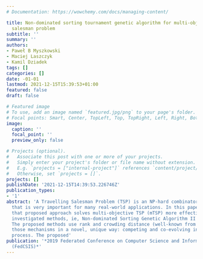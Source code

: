 ```yaml
---
# Documentation: https://wowchemy.com/docs/managing-content/

title: Non-dominated sorting tournament genetic algorithm for multi-objective travelling
  salesman problem
subtitle: ''
summary: ''
authors:
- Paweł B Myszkowski
- Maciej Laszczyk
- Kamil Dziadek
tags: []
categories: []
date: -01-01
lastmod: 2021-12-15T15:39:53+01:00
featured: false
draft: false

# Featured image
# To use, add an image named `featured.jpg/png` to your page's folder.
# Focal points: Smart, Center, TopLeft, Top, TopRight, Left, Right, BottomLeft, Bottom, BottomRight.
image:
  caption: ''
  focal_point: ''
  preview_only: false

# Projects (optional).
#   Associate this post with one or more of your projects.
#   Simply enter your project's folder or file name without extension.
#   E.g. `projects = ["internal-project"]` references `content/project/deep-learning/index.md`.
#   Otherwise, set `projects = []`.
projects: []
publishDate: '2021-12-15T14:39:53.226746Z'
publication_types:
- '1'
abstract: 'A Travelling Salesman Problem (TSP) is an NP-hard combinatorial problem
  that is very important for many real-world applications. In this paper, it is shown,
  that proposed approach solves multi-objective TSP (mTSP) more effectively than other
  investigated methods, ie, Non-dominated Sorting Genetic Algorithm II (NSGA-II).
  The proposed methods use rank and crowding distance (well-known from NSGA-II), combining
  those mechanisms in a novel, unique way: competing and co-evolving in the evolution
  process. The proposed'
publication: '*2019 Federated Conference on Computer Science and Information Systems
  (FedCSIS)*'
---
```


